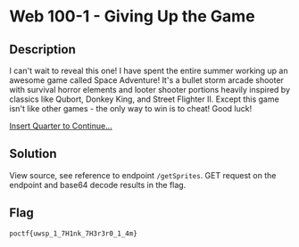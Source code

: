 # Web 100-1 - Giving Up the Game	
## Description
I can't wait to reveal this one! I have spent the entire summer working up an awesome game called Space Adventure! It's a bullet storm arcade shooter with survival horror elements and looter shooter portions heavily inspired by classics like Qubort, Donkey King, and Street Flighter II. Except this game isn't like other games - the only way to win is to cheat! Good luck!

[Insert Quarter to Continue...](http://34.135.223.176:7845/)

## Solution
View source, see reference to endpoint `/getSprites`. GET request on the endpoint and base64 decode results in the flag.

## Flag
`poctf{uwsp_1_7H1nk_7H3r3r0_1_4m}`
